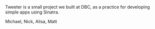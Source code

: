 Tweeter is a small project we built at DBC, as a practice for developing simple apps using Sinatra.

Michael, Nick, Alisa, Matt